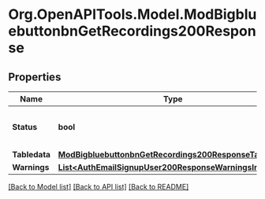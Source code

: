 # Org.OpenAPITools.Model.ModBigbluebuttonbnGetRecordings200Response

## Properties

Name | Type | Description | Notes
------------ | ------------- | ------------- | -------------
**Status** | **bool** | Whether the fetch was successful | [default to null]
**Tabledata** | [**ModBigbluebuttonbnGetRecordings200ResponseTabledata**](ModBigbluebuttonbnGetRecordings200ResponseTabledata.md) |  | [optional] 
**Warnings** | [**List&lt;AuthEmailSignupUser200ResponseWarningsInner&gt;**](AuthEmailSignupUser200ResponseWarningsInner.md) |  | [optional] 

[[Back to Model list]](../README.md#documentation-for-models) [[Back to API list]](../README.md#documentation-for-api-endpoints) [[Back to README]](../README.md)

